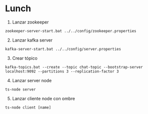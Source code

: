 # Lunch
1. Lanzar zookeeper
```
zookeeper-server-start.bat ../../config/zookeeper.properties
```

2. Lanzar kafka server
```
kafka-server-start.bat ../../config/server.properties
```

3. Crear tópico
```
kafka-topics.bat --create --topic chat-topic --bootstrap-server localhost:9092 --partitions 3 --replication-factor 3
```

4. Lanzar server node
```
ts-node server
```

5. Lanzar cliente node con ombre
```
ts-node client [name]
```
